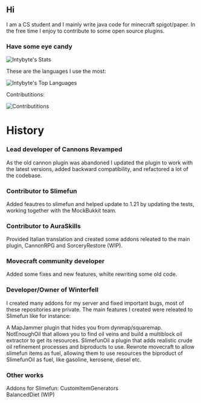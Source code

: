 ## Hi
I am a CS student and I mainly write java code for minecraft spigot/paper. In the free time I enjoy to contribute to some open source plugins.

### Have some eye candy

![Intybyte's Stats](https://github-readme-stats.vercel.app/api?username=Intybyte&theme=algolia&show_icons=true&hide_border=false&count_private=true)

These are the languages I use the most:

![Intybyte's Top Languages](https://github-readme-stats.vercel.app/api/top-langs/?username=Intybyte&theme=algolia&show_icons=true&hide_border=false&layout=compact)

Contributitions:

![Contributitions](https://github-readme-streak-stats.herokuapp.com/?user=Intybyte&theme=algolia&hide_border=false&hide_border=false&layout=compact)

# History

### Lead developer of Cannons Revamped

As the old cannon plugin was abandoned I updated the plugin to work with the latest versions, added backward compatibility, and refactored a lot of the codebase.

### Contributor to Slimefun

Added feautres to slimefun and helped update to 1.21 by updating the tests, working together with the MockBukkit team.

### Contributor to AuraSkills

Provided Italian translation and created some addons releated to the main plugin, CannonRPG and SorceryRestore (WIP).

### Movecraft community developer

Added some fixes and new features, whilte rewriting some old code.

### Developer/Owner of Winterfell

I created many addons for my server and fixed important bugs, most of these repositories are private.
The main features I created were releated to Slimefun like for instance:

A MapJammer plugin that hides you from dynmap/squaremap.
NotEnoughOil that allows you to find oil veins and build a multiblock oil extractor to get its resources.
SlimefunOil a plugin that adds realistic crude oil refinement processes and biproducts to use.
Rewrote movecraft to allow slimefun items as fuel, allowing them to use resources the biproduct of SlimefunOil as fuel, like gasoline, kerosene, diesel etc.

### Other works

Addons for Slimefun: CustomItemGenerators </br>
BalancedDiet (WIP)
